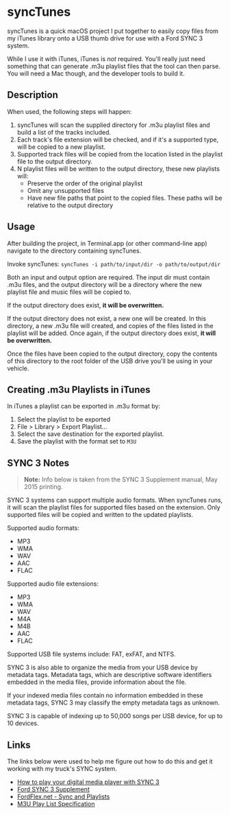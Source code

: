 # syncTunes

syncTunes is a quick macOS project I put together to easily copy files from my iTunes library onto a USB thumb drive for use with a Ford SYNC 3 system.

While I use it with iTunes, iTunes is *not* required. You'll really just need something that can generate .m3u playlist files that the tool can then parse. You will need a Mac though, and the developer tools to build it.

## Description

When used, the following steps will happen:

1. syncTunes will scan the supplied directory for .m3u playlist files and build a list of the tracks included.
2. Each track's file extension will be checked, and if it's a supported type, will be copied to a new playlist.
3. Supported track files will be copied from the location listed in the playlist file to the output directory.
4. N playlist files will be written to the output directory, these new playlists will:
	* Preserve the order of the original playlist
	* Omit any unsupported files
	* Have new file paths that point to the copied files. These paths will be relative to the output directory

## Usage

After building the project, in Terminal.app (or other command-line app) navigate to the directory containing syncTunes.

Invoke syncTunes: `syncTunes -i path/to/input/dir -o path/to/output/dir`

Both an input and output option are required. The input dir must contain .m3u files, and the output directory will be a directory where the new playlist file and music files will be copied to.

If the output directory does exist, **it will be overwritten.**

If the output directory does not exist, a new one will be created. In this directory, a new .m3u file will created, and copies of the files listed in the playlist will be added. Once again, if the output directory does exist, **it will be overwritten.**

Once the files have been copied to the output directory, copy the contents of this directory to the root folder of the USB drive you'll be using in your vehicle.

## Creating .m3u Playlists in iTunes

In iTunes a playlist can be exported in .m3u format by:

1. Select the playlist to be exported
2. File > Library > Export Playlist…
3. Select the save destination for the exported playlist.
4. Save the playlist with the format set to `M3U`

## SYNC 3 Notes

> **Note:** Info below is taken from the SYNC 3 Supplement manual, May 2015 printing.

SYNC 3 systems can support multiple audio formats. When syncTunes runs, it will scan the playlist files for supported files based on the extension. Only supported files will be copied and written to the updated playlists.

Supported audio formats:

- MP3
- WMA
- WAV
- AAC
- FLAC

Supported audio file extensions:

- MP3
- WMA
- WAV
- M4A
- M4B
- AAC
- FLAC

Supported USB file systems include: FAT, exFAT, and NTFS.

SYNC 3 is also able to organize the media from your USB device by metadata tags. Metadata tags, which are descriptive software identifiers embedded in the media files, provide information about the file.

If your indexed media files contain no information embedded in these metadata tags, SYNC 3 may classify the empty metadata tags as unknown.

SYNC 3 is capable of indexing up to 50,000 songs per USB device, for up to 10 devices.

## Links

The links below were used to help me figure out how to do this and get it working with my truck's SYNC system.

* [How to play your digital media player with SYNC 3](https://owner.ford.com/how-tos/sync-technology/sync-3/entertainment/how-to-play-your-digital-media-player-with-sync-3.html)
* [Ford SYNC 3 Supplement](http://www.fordservicecontent.com/Ford_Content/Catalog/owner_information/Ford-SYNC-3-Supplement-version-1_sycsy_EN-US_05_2015.pdf)
* [FordFlex.net - Sync and Playlists](https://www.fordflex.net/forums/viewtopic.php?t=7154)
* [M3U Play List Specification](https://schworak.com/blog/e39/m3u-play-list-specification/)